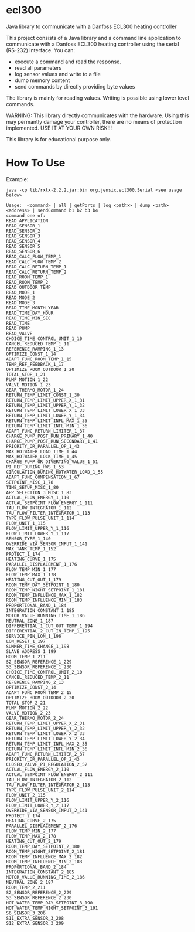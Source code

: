 # ecl300
Java library to communicate with a Danfoss ECL300 heating controller

This project consists of a Java library and a command line application to communicate with a Danfoss ECL300 heating
controller using the serial (RS-232) interface. You can:

* execute a command and read the response. 
* read all parameters
* log sensor values and write to a file
* dump memory content
* send commands by directly providing byte values

The library is mainly 
for reading values. Writing is possible using lower level commands.

WARNING: This library directly communicates with the hardware. Using this may permantly damage your controller, there 
are no means of protection implemented. USE IT AT YOUR OWN RISK!!!

This library is for educational purpose only.

# How To Use
Example:
```
java -cp lib/rxtx-2.2.2.jar:bin org.jensix.ecl300.Serial <see usage below>

Usage:  <command> | all | getPorts | log <path>> | dump <path> <address> | sendCommand b1 b2 b3 b4
command one of: 
READ_APPLICATION
READ_SENSOR_1
READ_SENSOR_2
READ_SENSOR_3
READ_SENSOR_4
READ_SENSOR_5
READ_SENSOR_6
READ_CALC_FLOW_TEMP_1
READ_CALC_FLOW_TEMP_2
READ_CALC_RETURN_TEMP_1
READ_CALC_RETURN_TEMP_2
READ_ROOM_TEMP_1
READ_ROOM_TEMP_2
READ_OUTDOOR_TEMP
READ_MODE_1
READ_MODE_2
READ_MODE_3
READ_TIME_MONTH_YEAR
READ_TIME_DAY_HOUR
READ_TIME_MIN_SEC
READ_TIME
READ_PUMP
READ_VALVE
CHOICE_TIME_CONTROL_UNIT_1_10
CANCEL_REDUCED_TEMP_1_11
REFERENCE_RAMPING_1_13
OPTIMIZE_CONST_1_14
ADAPT_FUNC_ROOM_TEMP_1_15
TEMP_REF_FEEDBACK_1_17
OPTIMIZE_ROOM_OUTDOOR_1_20
TOTAL_STOP_1_21
PUMP_MOTION_1_22
VALVE_MOTION_1_23
GEAR_THERMO_MOTOR_1_24
RETURN_TEMP_LIMIT_CONST_1_30
RETURN_TEMP_LIMIT_UPPER_X_1_31
RETURN_TEMP_LIMIT_UPPER_Y_1_32
RETURN_TEMP_LIMIT_LOWER_X_1_33
RETURN_TEMP_LIMIT_LOWER_Y_1_34
RETURN_TEMP_LIMIT_INFL_MAX_1_35
RETURN_TEMP_LIMIT_INFL_MIN_1_36
ADAPT_FUNC_RETURN_LIMITER_1_37
CHARGE_PUMP_POST_RUN_PRIMARY_1_40
CHARGE_PUMP_POST_RUN_SECONDARY_1_41
PRIORITY_OR_PARALLEL_OP_1_43
MAX_HOTWATER_LOAD_TIME_1_44
MAX_HOTWATER_LOCK_TIME_1_45
CHARGE_PUMP_OR_DIVERTING_VALUE_1_51
PI_REF_DURING_HWS_1_53
CIRCULATION_DURING_HOTWATER_LOAD_1_55
ADAPT_FUNC_COMPENSATION_1_67
SETPOINT_MISC_1_78
TIME_SETUP_MISC_1_80
APP_SELECTION_3_MISC_1_83
ACTUAL_FLOW_ENERGY_1_110
ACTUAL_SETPOINT_FLOW_ENERGY_1_111
TAU_FLOW_INTEGRATOR_1_112
TAU_FLOW_FILTER_INTEGRATOR_1_113
TYPE_FLOW_PULSE_UNIT_1_114
FLOW_UNIT_1_115
FLOW_LIMIT_UPPER_Y_1_116
FLOW_LIMIT_LOWER_Y_1_117
SENSOR_TYPE_1_140
OVERRIDE_VIA_SENSOR_INPUT_1_141
MAX_TANK_TEMP_1_152
PROTECT_1_174
HEATING_CURVE_1_175
PARALLEL_DISPLACEMENT_1_176
FLOW_TEMP_MIN_1_177
FLOW_TEMP_MAX_1_178
HEATING_CUT_OUT_1_179
ROOM_TEMP_DAY_SETPOINT_1_180
ROOM_TEMP_NIGHT_SETPOINT_1_181
ROOM_TEMP_INFLUENCE_MAX_1_182
ROOM_TEMP_INFLUENCE_MIN_1_183
PROPORTIONAL_BAND_1_184
INTEGRATION_CONSTANT_1_185
MOTOR_VALUE_RUNNING_TIME_1_186
NEUTRAL_ZONE_1_187
DIFFERENTIAL_1_CUT_OUT_TEMP_1_194
DIFFERENTIAL_2_CUT_IN_TEMP_1_195
SERVICE_PIN_LON_1_196
LON_RESET_1_197
SUMMER_TIME_CHANGE_1_198
SLAVE_ADDRESS_1_199
ROOM_TEMP_1_211
S2_SENSOR_REFERENCE_1_229
S3_SENSOR_REFERENCE_1_230
CHOICE_TIME_CONTROL_UNIT_2_10
CANCEL_REDUCED_TEMP_2_11
REFERENCE_RAMPING_2_13
OPTIMIZE_CONST_2_14
ADAPT_FUNC_ROOM_TEMP_2_15
OPTIMIZE_ROOM_OUTDOOR_2_20
TOTAL_STOP_2_21
PUMP_MOTION_2_22
VALVE_MOTION_2_23
GEAR_THERMO_MOTOR_2_24
RETURN_TEMP_LIMIT_UPPER_X_2_31
RETURN_TEMP_LIMIT_UPPER_Y_2_32
RETURN_TEMP_LIMIT_LOWER_X_2_33
RETURN_TEMP_LIMIT_LOWER_Y_2_34
RETURN_TEMP_LIMIT_INFL_MAX_2_35
RETURN_TEMP_LIMIT_INFL_MIN_2_36
ADAPT_FUNC_RETURN_LIMITER_2_37
PRIORITY_OR_PARALLEL_OP_2_43
CLOSED_VALVE_PI_REGULATION_2_52
ACTUAL_FLOW_ENERGY_2_110
ACTUAL_SETPOINT_FLOW_ENERGY_2_111
TAU_FLOW_INTEGRATOR_2_112
TAU_FLOW_FILTER_INTEGRATOR_2_113
TYPE_FLOW_PULSE_UNIT_2_114
FLOW_UNIT_2_115
FLOW_LIMIT_UPPER_Y_2_116
FLOW_LIMIT_LOWER_Y_2_117
OVERRIDE_VIA_SENSOR_INPUT_2_141
PROTECT_2_174
HEATING_CURVE_2_175
PARALLEL_DISPLACEMENT_2_176
FLOW_TEMP_MIN_2_177
FLOW_TEMP_MAX_2_178
HEATING_CUT_OUT_2_179
ROOM_TEMP_DAY_SETPOINT_2_180
ROOM_TEMP_NIGHT_SETPOINT_2_181
ROOM_TEMP_INFLUENCE_MAX_2_182
ROOM_TEMP_INFLUENCE_MIN_2_183
PROPORTIONAL_BAND_2_184
INTEGRATION_CONSTANT_2_185
MOTOR_VALUE_RUNNING_TIME_2_186
NEUTRAL_ZONE_2_187
ROOM_TEMP_2_211
S2_SENSOR_REFERENCE_2_229
S3_SENSOR_REFERENCE_2_230
HOT_WATER_TEMP_DAY_SETPOINT_3_190
HOT_WATER_TEMP_NIGHT_SETPOINT_3_191
S6_SENSOR_3_206
S11_EXTRA_SENSOR_3_208
S12_EXTRA_SENSOR_3_209
```
